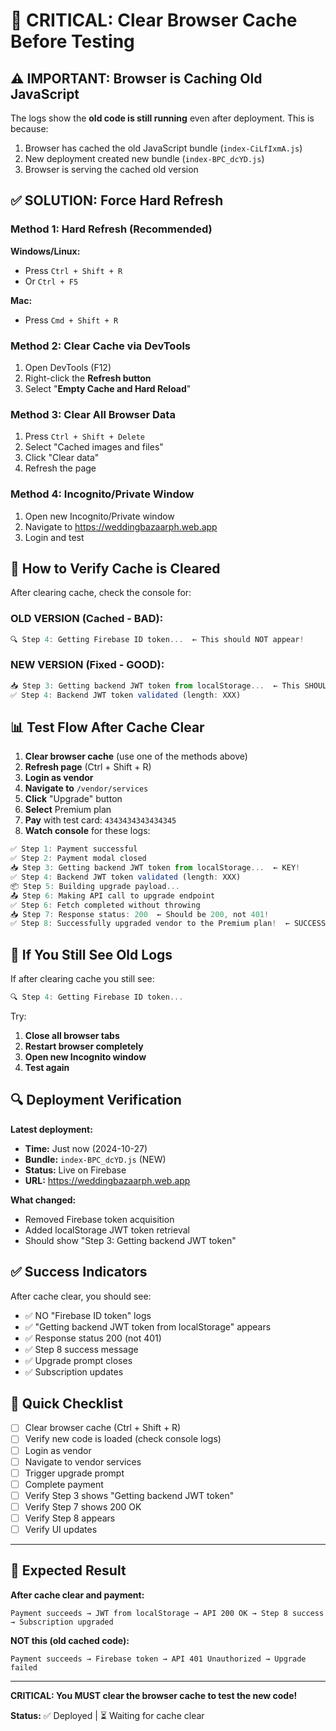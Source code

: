 # 🚨 CRITICAL: Clear Browser Cache Before Testing

## ⚠️ IMPORTANT: Browser is Caching Old JavaScript

The logs show the **old code is still running** even after deployment. This is because:
1. Browser has cached the old JavaScript bundle (`index-CiLfIxmA.js`)
2. New deployment created new bundle (`index-BPC_dcYD.js`)
3. Browser is serving the cached old version

## ✅ SOLUTION: Force Hard Refresh

### Method 1: Hard Refresh (Recommended)
**Windows/Linux:**
- Press `Ctrl + Shift + R`
- Or `Ctrl + F5`

**Mac:**
- Press `Cmd + Shift + R`

### Method 2: Clear Cache via DevTools
1. Open DevTools (F12)
2. Right-click the **Refresh button**
3. Select "**Empty Cache and Hard Reload**"

### Method 3: Clear All Browser Data
1. Press `Ctrl + Shift + Delete`
2. Select "Cached images and files"
3. Click "Clear data"
4. Refresh the page

### Method 4: Incognito/Private Window
1. Open new Incognito/Private window
2. Navigate to https://weddingbazaarph.web.app
3. Login and test

## 🧪 How to Verify Cache is Cleared

After clearing cache, check the console for:

### OLD VERSION (Cached - BAD):
```javascript
🔍 Step 4: Getting Firebase ID token...  ← This should NOT appear!
```

### NEW VERSION (Fixed - GOOD):
```javascript
📥 Step 3: Getting backend JWT token from localStorage...  ← This SHOULD appear!
✅ Step 4: Backend JWT token validated (length: XXX)
```

## 📊 Test Flow After Cache Clear

1. **Clear browser cache** (use one of the methods above)
2. **Refresh page** (Ctrl + Shift + R)
3. **Login as vendor**
4. **Navigate to** `/vendor/services`
5. **Click** "Upgrade" button
6. **Select** Premium plan
7. **Pay** with test card: `4343434343434345`
8. **Watch console** for these logs:

```javascript
✅ Step 1: Payment successful
✅ Step 2: Payment modal closed
📥 Step 3: Getting backend JWT token from localStorage...  ← KEY!
✅ Step 4: Backend JWT token validated (length: XXX)
📦 Step 5: Building upgrade payload...
📤 Step 6: Making API call to upgrade endpoint
✅ Step 6: Fetch completed without throwing
📥 Step 7: Response status: 200  ← Should be 200, not 401!
✅ Step 8: Successfully upgraded vendor to the Premium plan!  ← SUCCESS!
```

## 🚨 If You Still See Old Logs

If after clearing cache you still see:
```javascript
🔍 Step 4: Getting Firebase ID token...
```

Try:
1. **Close all browser tabs**
2. **Restart browser completely**
3. **Open new Incognito window**
4. **Test again**

## 🔍 Deployment Verification

**Latest deployment:**
- **Time:** Just now (2024-10-27)
- **Bundle:** `index-BPC_dcYD.js` (NEW)
- **Status:** Live on Firebase
- **URL:** https://weddingbazaarph.web.app

**What changed:**
- Removed Firebase token acquisition
- Added localStorage JWT token retrieval
- Should show "Step 3: Getting backend JWT token"

## ✅ Success Indicators

After cache clear, you should see:
- ✅ NO "Firebase ID token" logs
- ✅ "Getting backend JWT token from localStorage" appears
- ✅ Response status 200 (not 401)
- ✅ Step 8 success message
- ✅ Upgrade prompt closes
- ✅ Subscription updates

## 📝 Quick Checklist

- [ ] Clear browser cache (Ctrl + Shift + R)
- [ ] Verify new code is loaded (check console logs)
- [ ] Login as vendor
- [ ] Navigate to vendor services
- [ ] Trigger upgrade prompt
- [ ] Complete payment
- [ ] Verify Step 3 shows "Getting backend JWT token"
- [ ] Verify Step 7 shows 200 OK
- [ ] Verify Step 8 appears
- [ ] Verify UI updates

---

## 🎯 Expected Result

**After cache clear and payment:**
```
Payment succeeds → JWT from localStorage → API 200 OK → Step 8 success → Subscription upgraded
```

**NOT this (old cached code):**
```
Payment succeeds → Firebase token → API 401 Unauthorized → Upgrade failed
```

---

**CRITICAL: You MUST clear the browser cache to test the new code!**

**Status:** ✅ Deployed | ⏳ Waiting for cache clear
